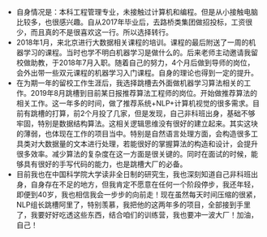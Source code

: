 * 自身情况是：本科工程管理专业，未接触过计算机和编程。但是从小接触电脑比较多，也很感兴趣。自从2017年毕业后，去路桥类集团做招投标，工资很少，而且真的不是很喜欢这一行。所以选择转行。
* 2018年1月，来北京进行大数据相关课程的培训。课程的最后附送了一周的机器学习的课程。当时也学不明白机器学习是做什么的。后来老师主动邀请我留校做助教，于2018年7月入职。随着自己的努力，4个月后做到导师的岗位，会外出带一些双元课程的机器学习入门课程。自身的理论也得到一定的提升。
* 在为期一年的留校工作生涯后，我选择跳槽去外面做机器学习算法相关的工作。2019年8月跳槽到目前某日报推荐算法工程师的岗位。开始做推荐算法的相关工作。这一年多的时间，做了推荐系统+NLP+计算机视觉的很多需求。目前有跳槽的打算，前2个月投了几家，但是发现，自己非科班出身，基础不够牢固，特别是数据结构算法。这相关逻辑思维没有很好的建立起来。其实这块的薄弱，也体现在工作的项目当中。特别是自然语言处理方面，会构造很多工具类对大数据量的文本进行处理，若能很好的掌握算法的构造和设计，会提升很多效率。减少算法的复杂度在这一方面是很关键的。同时在面试的时候，能够具有很好的手写代码的能力，也是跳槽大厂的必备。
* 目前我也在中国科学院大学读非全日制的研究生，我也深刻知道自己非科班出身，自身存在不足的地方，但我肯定不愿意在任何一个阶段停步，我还年轻，即便到40岁，我也相信我会一步步的向前走！现在虽然每天时间压缩的很紧，NLP组长跳槽阿里了，特别羡慕，我把他的这两年多的项目，全部接到手里了，我要好好吃透这些东西，结合咱们的训练营，我也要冲一波大厂！加油，自己！



